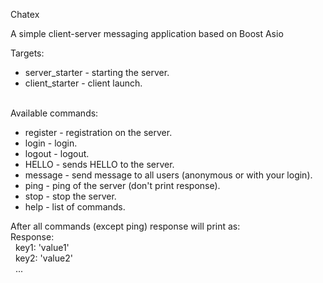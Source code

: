 Chatex

A simple client-server messaging application based on Boost Asio

Targets:
- server_starter - starting the server.
- client_starter - client launch.

<br>Available commands:
- register - registration on the server.
- login - login.
- logout - logout.
- HELLO - sends HELLO to the server.
- message - send message to all users (anonymous or with your login).
- ping - ping of the server (don't print response).
- stop - stop the server.
- help - list of commands.

After all commands (except ping) response will print as:
<br>Response:
<br>&nbsp; key1: 'value1'
<br>&nbsp; key2: 'value2'
<br>&nbsp; ...
